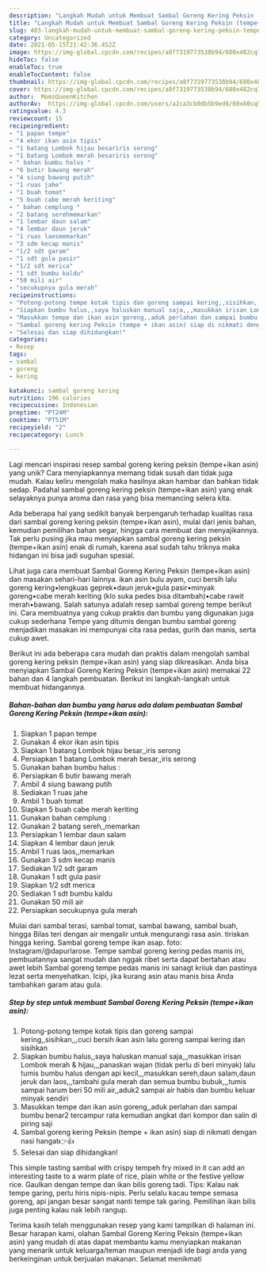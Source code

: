 ```yaml
---
description: "Langkah Mudah untuk Membuat Sambal Goreng Kering Peksin (tempe+ikan asin) Anti Gagal"
title: "Langkah Mudah untuk Membuat Sambal Goreng Kering Peksin (tempe+ikan asin) Anti Gagal"
slug: 403-langkah-mudah-untuk-membuat-sambal-goreng-kering-peksin-tempeikan-asin-anti-gagal
category: Uncategorized
date: 2021-05-15T21:42:36.452Z
image: https://img-global.cpcdn.com/recipes/a8f7319773538b94/680x482cq70/sambal-goreng-kering-peksin-tempeikan-asin-foto-resep-utama.jpg
hideToc: false
enableToc: true
enableTocContent: false
thumbnail: https://img-global.cpcdn.com/recipes/a8f7319773538b94/680x482cq70/sambal-goreng-kering-peksin-tempeikan-asin-foto-resep-utama.jpg
cover: https://img-global.cpcdn.com/recipes/a8f7319773538b94/680x482cq70/sambal-goreng-kering-peksin-tempeikan-asin-foto-resep-utama.jpg
author:  MomsQueenKitchen
authorAv:  https://img-global.cpcdn.com/users/a2ca3cb0db5b9ed6/60x60cq50/avatar.jpg
ratingvalue: 4.3
reviewcount: 15
recipeingredient:
- "1 papan tempe"
- "4 ekor ikan asin tipis"
- "1 batang Lombok hijau besariris serong"
- "1 batang Lombok merah besariris serong"
- " bahan bumbu halus "
- "6 butir bawang merah"
- "4 siung bawang putih"
- "1 ruas jahe"
- "1 buah tomat"
- "5 buah cabe merah keriting"
- " bahan cemplung "
- "2 batang serehmemarkan"
- "1 lembar daun salam"
- "4 lembar daun jeruk"
- "1 ruas laosmemarkan"
- "3 sdm kecap manis"
- "1/2 sdt garam"
- "1 sdt gula pasir"
- "1/2 sdt merica"
- "1 sdt bumbu kaldu"
- "50 mili air"
- "secukupnya gula merah"
recipeinstructions:
- "Potong-potong tempe kotak tipis dan goreng sampai kering,,sisihkan,,,cuci bersih ikan asin lalu goreng sampai kering dan sisihkan"
- "Siapkan bumbu halus,,saya haluskan manual saja,,,masukkan irisan Lombok merah &amp; hijau,,,panaskan wajan (tidak perlu di beri minyak) lalu tumis bumbu halus dengan api kecil,,,masukkan sereh,daun salam,daun jeruk dan laos,,,tambahi gula merah dan semua bumbu bubuk,,,tumis sampai harum beri 50 mili air,,aduk2 sampai air habis dan bumbu keluar minyak sendiri"
- "Masukkan tempe dan ikan asin goreng,,aduk perlahan dan sampai bumbu benar2 tercampur rata kemudian angkat dari kompor dan salin di piring saji"
- "Sambal goreng kering Peksin (tempe + ikan asin) siap di nikmati dengan nasi hangat👉👍"
- "Selesai dan siap dihidangkan!"
categories:
- Resep
tags:
- sambal
- goreng
- kering

katakunci: sambal goreng kering 
nutrition: 196 calories
recipecuisine: Indonesian
preptime: "PT24M"
cooktime: "PT51M"
recipeyield: "2"
recipecategory: Lunch

---
```



Lagi mencari inspirasi resep sambal goreng kering peksin (tempe+ikan asin) yang unik? Cara menyiapkannya memang tidak susah dan tidak juga mudah. Kalau keliru mengolah maka hasilnya akan hambar dan bahkan tidak sedap. Padahal sambal goreng kering peksin (tempe+ikan asin) yang enak selayaknya punya aroma dan rasa yang bisa memancing selera kita.


Ada beberapa hal yang sedikit banyak berpengaruh terhadap kualitas rasa dari sambal goreng kering peksin (tempe+ikan asin), mulai dari jenis bahan, kemudian pemilihan bahan segar, hingga cara membuat dan menyajikannya. Tak perlu pusing jika mau menyiapkan sambal goreng kering peksin (tempe+ikan asin) enak di rumah, karena asal sudah tahu triknya maka hidangan ini bisa jadi suguhan spesial.

Lihat juga cara membuat Sambal Goreng Kering Peksin (tempe+ikan asin) dan masakan sehari-hari lainnya. ikan asin bulu ayam, cuci bersih lalu goreng kering•lengkuas geprek•daun jeruk•gula pasir•minyak goreng•cabe merah keriting (klo suka pedes bisa ditambah)•cabe rawit merah•bawang. Salah satunya adalah resep sambal goreng tempe berikut ini. Cara membuatnya yang cukup praktis dan bumbu yang digunakan juga cukup sederhana Tempe yang ditumis dengan bumbu sambal goreng menjadikan masakan ini mempunyai cita rasa pedas, gurih dan manis, serta cukup awet.


Berikut ini ada beberapa cara mudah dan praktis dalam mengolah sambal goreng kering peksin (tempe+ikan asin) yang siap dikreasikan. Anda bisa menyiapkan Sambal Goreng Kering Peksin (tempe+ikan asin) memakai 22 bahan dan 4 langkah pembuatan. Berikut ini langkah-langkah untuk membuat hidangannya.

<!--inarticleads1-->

##### Bahan-bahan dan bumbu yang harus ada dalam pembuatan Sambal Goreng Kering Peksin (tempe+ikan asin):

1. Siapkan 1 papan tempe
1. Gunakan 4 ekor ikan asin tipis
1. Siapkan 1 batang Lombok hijau besar,,iris serong
1. Persiapkan 1 batang Lombok merah besar,,iris serong
1. Gunakan  bahan bumbu halus :
1. Persiapkan 6 butir bawang merah
1. Ambil 4 siung bawang putih
1. Sediakan 1 ruas jahe
1. Ambil 1 buah tomat
1. Siapkan 5 buah cabe merah keriting
1. Gunakan  bahan cemplung :
1. Gunakan 2 batang sereh,,memarkan
1. Persiapkan 1 lembar daun salam
1. Siapkan 4 lembar daun jeruk
1. Ambil 1 ruas laos,,memarkan
1. Gunakan 3 sdm kecap manis
1. Sediakan 1/2 sdt garam
1. Gunakan 1 sdt gula pasir
1. Siapkan 1/2 sdt merica
1. Sediakan 1 sdt bumbu kaldu
1. Gunakan 50 mili air
1. Persiapkan secukupnya gula merah


Mulai dari sambal terasi, sambal tomat, sambal bawang, sambal buah, hingga Bilas teri dengan air mengalir untuk mengurangi rasa asin. tiriskan hingga kering. Sambal goreng tempe ikan asap. foto: Instagram/@dapurlarose. Tempe sambal goreng kering pedas manis ini, pembuatannya sangat mudah dan nggak ribet serta dapat bertahan atau awet lebih Sambal goreng tempe pedas manis ini sanagt kriiuk dan pastinya lezat serta menyehatkan. Icipi, jika kurang asin atau manis bisa Anda tambahkan garam atau gula. 

<!--inarticleads2-->

##### Step by step untuk membuat Sambal Goreng Kering Peksin (tempe+ikan asin):

1. Potong-potong tempe kotak tipis dan goreng sampai kering,,sisihkan,,,cuci bersih ikan asin lalu goreng sampai kering dan sisihkan
1. Siapkan bumbu halus,,saya haluskan manual saja,,,masukkan irisan Lombok merah &amp; hijau,,,panaskan wajan (tidak perlu di beri minyak) lalu tumis bumbu halus dengan api kecil,,,masukkan sereh,daun salam,daun jeruk dan laos,,,tambahi gula merah dan semua bumbu bubuk,,,tumis sampai harum beri 50 mili air,,aduk2 sampai air habis dan bumbu keluar minyak sendiri
1. Masukkan tempe dan ikan asin goreng,,aduk perlahan dan sampai bumbu benar2 tercampur rata kemudian angkat dari kompor dan salin di piring saji
1. Sambal goreng kering Peksin (tempe + ikan asin) siap di nikmati dengan nasi hangat👉👍
1. Selesai dan siap dihidangkan!

This simple tasting sambal with crispy tempeh fry mixed in it can add an interesting taste to a warm plate of rice, plain white or the festive yellow rice. Gaulkan dengan tempe dan ikan bilis goreng tadi. Tips: Kalau nak tempe garing, perlu hiris nipis-nipis. Perlu selalu kacau tempe semasa goreng, api jangan besar sangat nanti tempe tak garing. Pemilihan ikan bilis juga penting kalau nak lebih rangup. 

Terima kasih telah menggunakan resep yang kami tampilkan di halaman ini. Besar harapan kami, olahan Sambal Goreng Kering Peksin (tempe+ikan asin) yang mudah di atas dapat membantu kamu menyiapkan makanan yang menarik untuk keluarga/teman maupun menjadi ide bagi anda yang berkeinginan untuk berjualan makanan. Selamat menikmati
